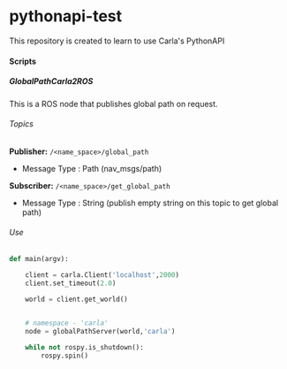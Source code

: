 # pythonapi-test

This repository is created to learn to use Carla's PythonAPI

#### Scripts

##### GlobalPathCarla2ROS

This is a ROS node that publishes global path on request. 


###### Topics

**Publisher:**  ```/<name_space>/global_path```  
 - Message Type : Path (nav_msgs/path)
 
**Subscriber:** ```/<name_space>/get_global_path```  
 - Message Type : String (publish empty string on this topic to get global path)  

###### Use
```python
def main(argv):

	client = carla.Client('localhost',2000)
	client.set_timeout(2.0)

	world = client.get_world()

	
	# namespace - 'carla'
	node = globalPathServer(world,'carla')

	while not rospy.is_shutdown():
		rospy.spin()
```